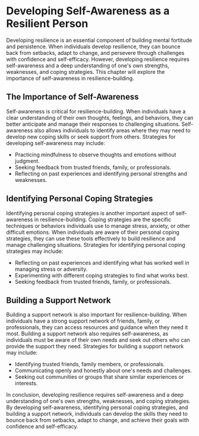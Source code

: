 Developing Self-Awareness as a Resilient Person
=================================================================================================

Developing resilience is an essential component of building mental fortitude and persistence. When individuals develop resilience, they can bounce back from setbacks, adapt to change, and persevere through challenges with confidence and self-efficacy. However, developing resilience requires self-awareness and a deep understanding of one's own strengths, weaknesses, and coping strategies. This chapter will explore the importance of self-awareness in resilience-building.

The Importance of Self-Awareness
--------------------------------

Self-awareness is critical for resilience-building. When individuals have a clear understanding of their own thoughts, feelings, and behaviors, they can better anticipate and manage their responses to challenging situations. Self-awareness also allows individuals to identify areas where they may need to develop new coping skills or seek support from others. Strategies for developing self-awareness may include:

* Practicing mindfulness to observe thoughts and emotions without judgment.
* Seeking feedback from trusted friends, family, or professionals.
* Reflecting on past experiences and identifying personal strengths and weaknesses.

Identifying Personal Coping Strategies
--------------------------------------

Identifying personal coping strategies is another important aspect of self-awareness in resilience-building. Coping strategies are the specific techniques or behaviors individuals use to manage stress, anxiety, or other difficult emotions. When individuals are aware of their personal coping strategies, they can use these tools effectively to build resilience and manage challenging situations. Strategies for identifying personal coping strategies may include:

* Reflecting on past experiences and identifying what has worked well in managing stress or adversity.
* Experimenting with different coping strategies to find what works best.
* Seeking feedback from trusted friends, family, or professionals.

Building a Support Network
--------------------------

Building a support network is also important for resilience-building. When individuals have a strong support network of friends, family, or professionals, they can access resources and guidance when they need it most. Building a support network also requires self-awareness, as individuals must be aware of their own needs and seek out others who can provide the support they need. Strategies for building a support network may include:

* Identifying trusted friends, family members, or professionals.
* Communicating openly and honestly about one's needs and challenges.
* Seeking out communities or groups that share similar experiences or interests.

In conclusion, developing resilience requires self-awareness and a deep understanding of one's own strengths, weaknesses, and coping strategies. By developing self-awareness, identifying personal coping strategies, and building a support network, individuals can develop the skills they need to bounce back from setbacks, adapt to change, and achieve their goals with confidence and self-efficacy.
